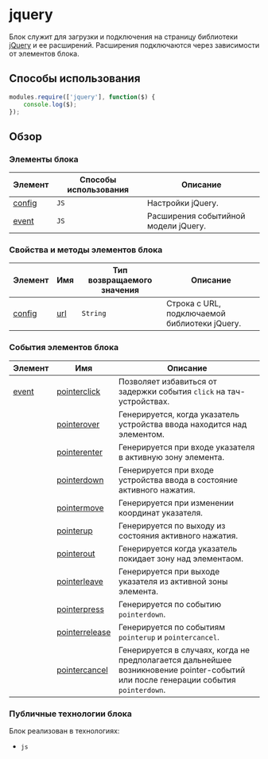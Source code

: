 # jquery

Блок служит для загрузки и подключения на страницу библиотеки [jQuery](https://jquery.com) и ее расширений.
Расширения подключаются через зависимости от элементов блока.

## Способы использования

```js
modules.require(['jquery'], function($) {
    console.log($);
});
```

## Обзор

### Элементы блока

| Элемент | Способы использования | Описание |
| --------| --------------------- | -------- |
| <a href="#elems-config">config</a> | `JS` | Настройки jQuery. |
| <a href="#elems-event">event</a> | `JS` | Расширения событийной модели jQuery. |

### Свойства и методы элементов блока

| Элемент| Имя | Тип возвращаемого значения | Описание |
| -------| --- | ----------------------------- | -------- |
| <a href="#elems-config">config</a> | <a href="#fields-url">url</a> | `String` | Строка с URL, подключаемой библиотеки jQuery. |

### События элементов блока

| Элемент | Имя | Описание |
| ------- | --- | -------- |
| <a href="#elems-event">event</a> | <a href="#events-pointerclick">pointerclick</a> | Позволяет избавиться от задержки события `click` на тач-устройствах. |
|  | <a href="#events-pointerover">pointerover</a> | Генерируется, когда указатель устройства ввода находится над элементом. |
|  | <a href="#events-pointerenter">pointerenter</a> | Генерируется при входе указателя в активную зону элемента. |
|  | <a href="#events-pointerdown">pointerdown</a> | Генерируется при входе устройства ввода в состояние активного нажатия. |
|  | <a href="#events-pointermove">pointermove</a> | Генерируется при изменении координат указателя. |
|  | <a href="#events-pointerup">pointerup</a> | Генерируется по выходу из состояния активного нажатия. |
|  | <a href="#events-pointerout">pointerout</a> | Генерируется когда указатель покидает зону над элементаом. |
|  | <a href="#events-pointerleave">pointerleave</a> | Генерируется при выходе указателя из активной зоны элемента. |
|  | <a href="#events-pointerpress">pointerpress</a> | Генерируется по событию `pointerdown`. |
|  | <a href="#events-pointerrelease">pointerrelease</a> | Генерируется по событиям `pointerup` и `pointercancel`. |
|  | <a href="#events-pointercancel">pointercancel</a> | Генерируется в случаях, когда не предполагается дальнейшее возникновение pointer-событий или после генерации события `pointerdown`. |

### Публичные технологии блока

Блок реализован в технологиях:

* `js`
